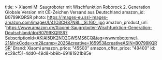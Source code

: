 title: >
  Xiaomi MI Saugroboter mit Wischfunktion Roborock 2. Generation Globale Version mit CE-Zeichen
  Versand aus Deutschland
amazon_id: B0799KQRSR
photo: https://images-eu.ssl-images-amazon.com/images/I/41O3CH87N8L._SL160_.jpg
amazon_product_url: 'https://www.amazon.de/Xiaomi-Saugroboter-Wischfunktion-Generation-Deutschland/dp/B0799KQRSR?SubscriptionId=AKIAI5DK2NO2GWSMS6CQ&tag=wwwroboterwel-21&linkCode=xm2&camp=2025&creative=165953&creativeASIN=B0799KQRSR'
Brand: Xiaomi
amazon_price: "45500"
amazon_offer_price: "48400"
id: ec28cf51-4dd0-49d8-bb9b-69181921b85e
